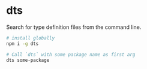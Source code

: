 # dts

Search for type definition files from the command line.

```sh
# install globally
npm i -g dts

# Call `dts` with some package name as first arg
dts some-package
```
